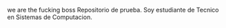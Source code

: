 we are the fucking boss
Repositorio de prueba.
Soy estudiante de Tecnico en Sistemas de Computacion.
